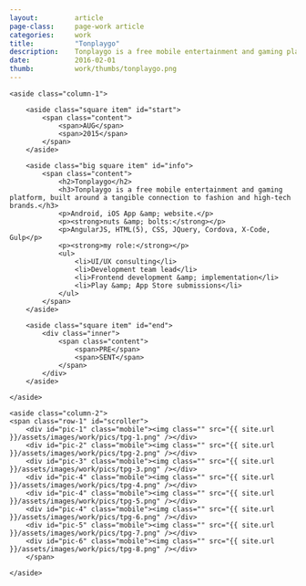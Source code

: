 ```yaml
---
layout: 		article
page-class: 	page-work article
categories: 	work
title:  		"Tonplaygo"
description:	Tonplaygo is a free mobile entertainment and gaming platform, built around a tangible connection to fashion and high-tech brands.
date:   		2016-02-01
thumb: 			work/thumbs/tonplaygo.png
---
```


<section id="tonplaygo">

    <aside class="column-1">

        <aside class="square item" id="start">
            <span class="content">
                <span>AUG</span>
                <span>2015</span>
            </span>
        </aside>

        <aside class="big square item" id="info">
            <span class="content">
                <h2>Tonplaygo</h2>
                <h3>Tonplaygo is a free mobile entertainment and gaming platform, built around a tangible connection to fashion and high-tech brands.</h3>
                <p>Android, iOS App &amp; website.</p>
                <p><strong>nuts &amp; bolts:</strong></p>
                <p>AngularJS, HTML(5), CSS, JQuery, Cordova, X-Code, Gulp</p>
                <p><strong>my role:</strong></p>
                <ul>
                    <li>UI/UX consulting</li>
                    <li>Development team lead</li>
                    <li>Frontend development &amp; implementation</li>
                    <li>Play &amp; App Store submissions</li>
                </ul>
            </span>    
        </aside>

        <aside class="square item" id="end">
            <div class="inner">
                <span class="content">
                    <span>PRE</span>
                    <span>SENT</span>
                </span>
            </div>  
        </aside>
    
    </aside>
    
    <aside class="column-2">
    <span class="row-1" id="scroller">
        <div id="pic-1" class="mobile"><img class="" src="{{ site.url }}/assets/images/work/pics/tpg-1.png" /></div>
        <div id="pic-2" class="mobile"><img class="" src="{{ site.url }}/assets/images/work/pics/tpg-2.png" /></div>
        <div id="pic-3" class="mobile"><img class="" src="{{ site.url }}/assets/images/work/pics/tpg-3.png" /></div>
        <div id="pic-4" class="mobile"><img class="" src="{{ site.url }}/assets/images/work/pics/tpg-4.png" /></div>
        <div id="pic-4" class="mobile"><img class="" src="{{ site.url }}/assets/images/work/pics/tpg-5.png" /></div>
        <div id="pic-4" class="mobile"><img class="" src="{{ site.url }}/assets/images/work/pics/tpg-6.png" /></div>
        <div id="pic-5" class="mobile"><img class="" src="{{ site.url }}/assets/images/work/pics/tpg-7.png" /></div>
        <div id="pic-6" class="mobile"><img class="" src="{{ site.url }}/assets/images/work/pics/tpg-8.png" /></div>
        </span>

    </aside>
    
</section>

<div class="wrapper"></div>